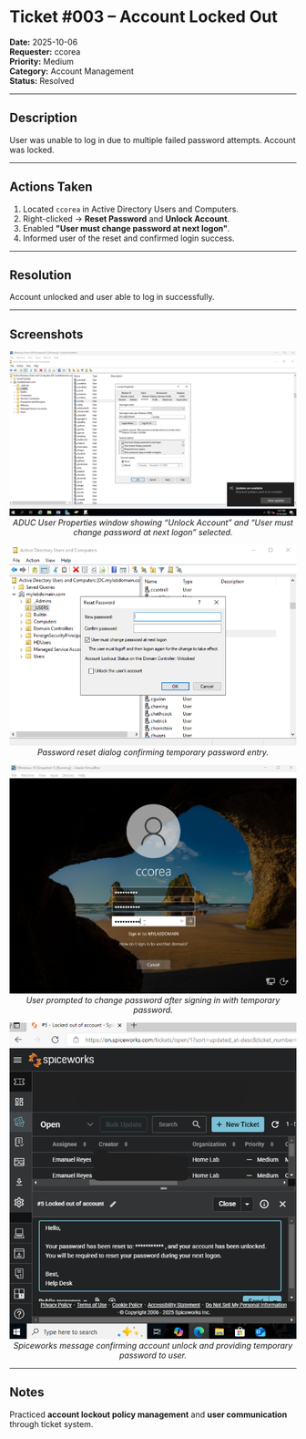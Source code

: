# Ticket #003 – Account Locked Out

**Date:** 2025-10-06  
**Requester:** ccorea  
**Priority:** Medium  
**Category:** Account Management  
**Status:** Resolved  

---

## Description
User was unable to log in due to multiple failed password attempts. Account was locked.

---

## Actions Taken
1. Located `ccorea` in Active Directory Users and Computers.  
2. Right-clicked → **Reset Password** and **Unlock Account**.  
3. Enabled **"User must change password at next logon"**.  
4. Informed user of the reset and confirmed login success.

---

## Resolution
Account unlocked and user able to log in successfully.

---

## Screenshots
<p align="center">
  <img src="../screenshots/ticket_003_locked_account.png" alt="ADUC User Properties Unlock Account" width="700"/><br/>
  <em>ADUC User Properties window showing “Unlock Account” and “User must change password at next logon” selected.</em>
</p>

<p align="center">
  <img src="../screenshots/ticket_003_locked_account2.png" alt="ADUC Reset Password Dialog" width="700"/><br/>
  <em>Password reset dialog confirming temporary password entry.</em>
</p>

<p align="center">
  <img src="../screenshots/ticket_003_locked_account3.png" alt="User changing password at next logon" width="700"/><br/>
  <em>User prompted to change password after signing in with temporary password.</em>
</p>

<p align="center">
  <img src="../screenshots/ticket_003_locked_account_sw.png" alt="Spiceworks message confirming account unlock" width="700"/><br/>
  <em>Spiceworks message confirming account unlock and providing temporary password to user.</em>
</p>

---

## Notes
Practiced **account lockout policy management** and **user communication** through ticket system.
